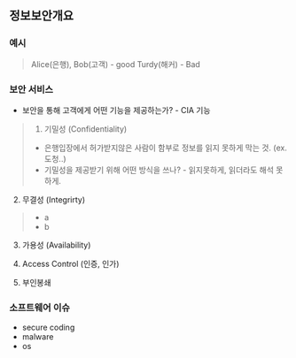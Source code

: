 ## 정보보안개요
### 예시
> Alice(은행), Bob(고객)  - good
> Turdy(해커) - Bad

### 보안 서비스
- 보안을 통해 고객에게 어떤 기능을 제공하는가? - CIA 기능
> 1) 기밀성 (Confidentiality)
> - 은행입장에서 허가받지않은 사람이 함부로 정보를 읽지 못하게 막는 것. (ex. 도청..)
> - 기밀성을 제공받기 위해 어떤 방식을 쓰나? - 읽지못하게, 읽더라도 해석 못하게. 
 
2) 무결성 (Integrirty)
> - a
> - b 
3) 가용성 (Availability)

4) Access Control (인증, 인가)
5) 부인봉쇄

### 소프트웨어 이슈
- secure coding
- malware
- os
